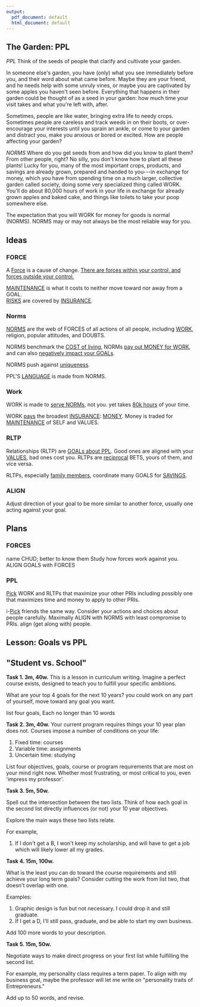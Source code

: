 ```yaml
---
output:
  pdf_document: default
  html_document: default
---
```


## The Garden: PPL

*PPL*
Think of the seeds of people
that clarify and cultivate your garden.

In someone else's garden, you have (only) what you see immediately
before you, and their word about what came before.
Maybe they are your friend, and he needs help with some unruly vines, or
maybe you are captivated by some apples you haven't seen before.
Everything that happens in their garden could be thought of as a seed in
your garden: how much time your visit takes and what you're left with,
after.
 
Sometimes, people are like water, bringing extra life to needy crops.
Sometimes people are careless and track weeds in on their boots, or
over-encourage your interests until you sprain an ankle, or
come to your garden and  distract you,
make you anxious or bored or excited.
How are people affecting your garden?
 
*NORMS*
Where do you get seeds from
and how did you know to plant them?
From
other people, right?
No silly, you don't know how to plant all these
plants!
Lucky for you, many of the most important crops, products, and
savings are already grown, prepared and handed to you---in exchange for
money, which you have from spending time on a much larger, collective
garden called society, doing some very specialized thing called WORK.
You'll do about 80,000 hours of work in your life in exchange for
already grown apples and baked cake, and things like toilets to take
your poop somewhere else.
 
The expectation that you will WORK for money for goods
is normal (NORMS).
NORMS may or may not always
be the most reliable way for you.

## Ideas

### FORCE

A [Force](F1) is a cause of change.
[There are forces within your control, and
forces outside your control.](F1.1)

[MAINTENANCE](F2) is what it costs
to neither move toward nor away from a GOAL.  
[RISKS](F3.3) are covered by [INSURANCE](F4.3).

### Norms
[NORMS](F5.1) are the web of FORCES of
all actions of all people, including
[WORK](F5.2), religion, popular attitudes, and DOUBTS.
 
NORMS benchmark the [COST of living](F5.31),
NORMs [pay out MONEY for WORK](F5.32),
and can also [negatively impact your GOALs](F5.33).

NORMS push against [uniqueness](F5.34).
 
PPL'S [LANGUAGE](F5.35) is made from NORMS.

### Work
WORK is made to [serve NORMs](F6.31), not you.
yet takes [80k hours](F6.1) of your time.

WORK [pays](F6.32) the broadest [INSURANCE](F4.3): [MONEY](F10).
Money is traded for [MAINTENANCE](F10.1) of
SELF and VALUES.

### RLTP
Relationships (RLTP) are [GOALs about PPL](F7.1).
Good ones are aligned
with your [VALUES](F7.12),
bad ones cost you. 
RLTPs are [reciprocal](F7.13) BETS, 
yours of them, and vice versa.

RLTPs, especially [family members](F7.2),
coordinate many GOALS for [SAVINGS](F7.3).

### ALIGN

Adjust direction of your goal
to be more similar to another force,
usually one acting against your goal.

## Plans
### FORCES
name CHUD; better to know them
Study how forces work against you.
ALIGN GOALS with FORCES

### PPL
[Pick](P1) WORK and RLTPs 
that maximize your other PRIs including possibly one that maximizes time and money to apply to other PRIs.

i-[Pick](P2) friends the same way.
Consider your actions and choices about people carefully.
Maximally ALIGN with NORMS with least compromise to PRIs.
align (get along with) people.


## Lesson: Goals vs PPL
## "Student vs. School"  

**Task 1. 3m, 40w.**
This is a lesson in curriculum writing.
Imagine a perfect course exists,
designed to teach you
to fulfill your specific ambitions.
 
What are your top 4 goals for
the next 10 years?
you could work on any part of yourself,
move toward any goal you want.
 
list four goals,
Each no longer than 10 words
 
**Task 2. 3m, 40w.**
Your current program requires things your 10 year plan does not.
Courses impose a number of
conditions on your life:
1.  Fixed time: courses
2.  Variable time: assignments
3.  Uncertain time: studying
 
List four objectives, goals, course or program requirements that are
most on your mind right now.
Whether most frustrating, or most critical
to you, even 'impress my professor'.
 
**Task 3. 5m, 50w.**
 
Spell out the intersection between the two lists.
Think of how each goal in the second list
directly influences (or not) your 10 year
objectives.
 
Explore the main ways these two lists relate.
 
For example,
1.  If I don't get a B, I won't keep my scholarship, and will have to
    get a job which will likely lower all my grades.
 
 
**Task 4. 15m, 100w.**
 
 
What is the least you can do toward the course requirements and still achieve your long term goals?
Consider cutting the work from list two,
that doesn't overlap with one.
 
Examples:
 
1.  Graphic design is fun but not necessary. I could drop it and
    still graduate.
2.  If I get a D, I'll still pass, graduate, and be able to start my own
    business.
 
Add 100 more words to your description.
 
**Task 5. 15m, 50w.**
 
Negotiate ways to make direct progress on your first list while fulfilling the second list.
 
For example, my personality class requires a term paper.
To align with my business goal, maybe the professor will let me write
on "personality traits of Entrepreneurs."
 
Add up to 50 words, and revise.
